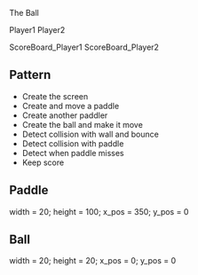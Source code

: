 The Ball

Player1
Player2

ScoreBoard_Player1
ScoreBoard_Player2


## Pattern
* Create the screen
* Create and move a paddle
* Create another paddler
* Create the ball and make it move
* Detect collision with wall and bounce
* Detect collision with paddle
* Detect when paddle misses
* Keep score


## Paddle
width = 20; height = 100; x_pos = 350; y_pos = 0

## Ball 
width = 20; height = 20; x_pos = 0; y_pos = 0

